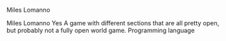 Miles Lomanno

Miles Lomanno
Yes
A game with different sections that are all pretty open, but probably not a fully open world game.
Programming language